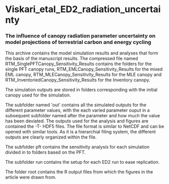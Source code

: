 # Viskari_etal_ED2_radiation_uncertainty
### The influence of canopy radiation parameter uncertainty on model projections of terrestrial carbon and energy cycling



This archive contains the model simulation results and analyses that form the basis of the manuscript results. The compressed file named RTM_SinglePFTCanopy_Sensitivity_Results contains the folders for the single PFT canopy runs, RTM_EMLCanopy_Sensitivity_Results for the mixed EML canopy, RTM_MLECanopy_Sensitivity_Results for the MLE canopy and RTM_InventoriedCanopy_Sensitivity_Results for the Inventory canopy.

The simulation outputs are stored in folders corresponding with the initial canopy used for the simulation. 

The subfolder named 'out' contains all the simulated outputs for the different parameter values, with the each varied parameter ouput in a subsequent subfolder named after the parameter and how much the value has been deviated. The outputs used for the analysis and figures are contained the -T- HDF5 files. The file format is similar to NetCDF and can be opened with similar tools. As it is a hierarchial filing system, the different outputs are clearly organized within the file.

The subfolder pft contains the sensitivity analysis for each simulation divided in to folders based on the PFT.

The subfolder run contains the setup for each ED2 run to ease replication.

The folder root contains the R output files from which the figures in the article were drawn from.
